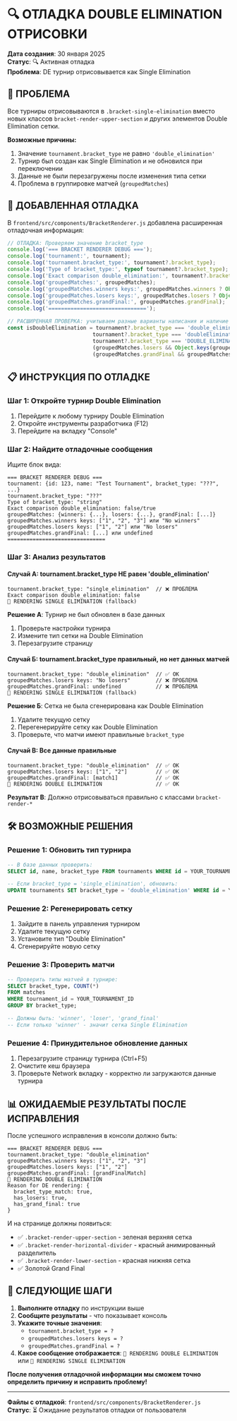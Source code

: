 # 🔍 ОТЛАДКА DOUBLE ELIMINATION ОТРИСОВКИ

**Дата создания**: 30 января 2025  
**Статус**: 🔍 Активная отладка  
**Проблема**: DE турнир отрисовывается как Single Elimination  

## 🎯 **ПРОБЛЕМА**

Все турниры отрисовываются в `.bracket-single-elimination` вместо новых классов `bracket-render-upper-section` и других элементов Double Elimination сетки.

**Возможные причины:**
1. Значение `tournament.bracket_type` не равно `'double_elimination'`  
2. Турнир был создан как Single Elimination и не обновился при переключении
3. Данные не были перезагружены после изменения типа сетки
4. Проблема в группировке матчей (`groupedMatches`)

## 🔧 **ДОБАВЛЕННАЯ ОТЛАДКА**

В `frontend/src/components/BracketRenderer.js` добавлена расширенная отладочная информация:

```javascript
// ОТЛАДКА: Проверяем значение bracket_type
console.log('=== BRACKET RENDERER DEBUG ===');
console.log('tournament:', tournament);
console.log('tournament.bracket_type:', tournament?.bracket_type);
console.log('Type of bracket_type:', typeof tournament?.bracket_type);
console.log('Exact comparison double_elimination:', tournament?.bracket_type === 'double_elimination');
console.log('groupedMatches:', groupedMatches);
console.log('groupedMatches.winners keys:', groupedMatches.winners ? Object.keys(groupedMatches.winners) : 'No winners');
console.log('groupedMatches.losers keys:', groupedMatches.losers ? Object.keys(groupedMatches.losers) : 'No losers');
console.log('groupedMatches.grandFinal:', groupedMatches.grandFinal);
console.log('===============================');

// РАСШИРЕННАЯ ПРОВЕРКА: учитываем разные варианты написания и наличие данных
const isDoubleElimination = tournament?.bracket_type === 'double_elimination' || 
                           tournament?.bracket_type === 'doubleElimination' ||
                           tournament?.bracket_type === 'DOUBLE_ELIMINATION' ||
                           (groupedMatches.losers && Object.keys(groupedMatches.losers).length > 0) ||
                           (groupedMatches.grandFinal && groupedMatches.grandFinal.length > 0);
```

## 📋 **ИНСТРУКЦИЯ ПО ОТЛАДКЕ**

### **Шаг 1: Откройте турнир Double Elimination**
1. Перейдите к любому турниру Double Elimination
2. Откройте инструменты разработчика (F12)
3. Перейдите на вкладку "Console"

### **Шаг 2: Найдите отладочные сообщения**
Ищите блок вида:
```
=== BRACKET RENDERER DEBUG ===
tournament: {id: 123, name: "Test Tournament", bracket_type: "???", ...}
tournament.bracket_type: "???"
Type of bracket_type: "string"
Exact comparison double_elimination: false/true
groupedMatches: {winners: {...}, losers: {...}, grandFinal: [...]}
groupedMatches.winners keys: ["1", "2", "3"] или "No winners"
groupedMatches.losers keys: ["1", "2"] или "No losers"  
groupedMatches.grandFinal: [...] или undefined
===============================
```

### **Шаг 3: Анализ результатов**

#### **Случай А: tournament.bracket_type НЕ равен 'double_elimination'**
```
tournament.bracket_type: "single_elimination"  // ❌ ПРОБЛЕМА
Exact comparison double_elimination: false
🔄 RENDERING SINGLE ELIMINATION (fallback)
```

**Решение A**: Турнир не был обновлен в базе данных
1. Проверьте настройки турнира  
2. Измените тип сетки на Double Elimination
3. Перезагрузите страницу

#### **Случай Б: tournament.bracket_type правильный, но нет данных матчей**
```
tournament.bracket_type: "double_elimination"  // ✅ ОК
groupedMatches.losers keys: "No losers"        // ❌ ПРОБЛЕМА
groupedMatches.grandFinal: undefined           // ❌ ПРОБЛЕМА
🔄 RENDERING SINGLE ELIMINATION (fallback)
```

**Решение Б**: Сетка не была сгенерирована как Double Elimination
1. Удалите текущую сетку
2. Перегенерируйте сетку как Double Elimination
3. Проверьте, что матчи имеют правильные `bracket_type`

#### **Случай В: Все данные правильные**
```
tournament.bracket_type: "double_elimination"  // ✅ ОК  
groupedMatches.losers keys: ["1", "2"]         // ✅ ОК
groupedMatches.grandFinal: [match1]            // ✅ ОК
🎯 RENDERING DOUBLE ELIMINATION                 // ✅ ОК
```

**Результат В**: Должно отрисовываться правильно с классами `bracket-render-*`

## 🛠️ **ВОЗМОЖНЫЕ РЕШЕНИЯ**

### **Решение 1: Обновить тип турнира**
```sql
-- В базе данных проверить:
SELECT id, name, bracket_type FROM tournaments WHERE id = YOUR_TOURNAMENT_ID;

-- Если bracket_type = 'single_elimination', обновить:
UPDATE tournaments SET bracket_type = 'double_elimination' WHERE id = YOUR_TOURNAMENT_ID;
```

### **Решение 2: Регенерировать сетку**
1. Зайдите в панель управления турниром
2. Удалите текущую сетку
3. Установите тип "Double Elimination"
4. Сгенерируйте новую сетку

### **Решение 3: Проверить матчи**
```sql
-- Проверить типы матчей в турнире:
SELECT bracket_type, COUNT(*) 
FROM matches 
WHERE tournament_id = YOUR_TOURNAMENT_ID 
GROUP BY bracket_type;

-- Должны быть: 'winner', 'loser', 'grand_final'
-- Если только 'winner' - значит сетка Single Elimination
```

### **Решение 4: Принудительное обновление данных**
1. Перезагрузите страницу турнира (Ctrl+F5)
2. Очистите кеш браузера
3. Проверьте Network вкладку - корректно ли загружаются данные турнира

## 📊 **ОЖИДАЕМЫЕ РЕЗУЛЬТАТЫ ПОСЛЕ ИСПРАВЛЕНИЯ**

После успешного исправления в консоли должно быть:
```
=== BRACKET RENDERER DEBUG ===
tournament.bracket_type: "double_elimination"
groupedMatches.winners keys: ["1", "2", "3"]
groupedMatches.losers keys: ["1", "2"] 
groupedMatches.grandFinal: [grandFinalMatch]
🎯 RENDERING DOUBLE ELIMINATION
Reason for DE rendering: {
  bracket_type_match: true,
  has_losers: true, 
  has_grand_final: true
}
```

И на странице должны появиться:
- ✅ `.bracket-render-upper-section` - зеленая верхняя сетка
- ✅ `.bracket-render-horizontal-divider` - красный анимированный разделитель  
- ✅ `.bracket-render-lower-section` - красная нижняя сетка
- ✅ Золотой Grand Final

## 🔄 **СЛЕДУЮЩИЕ ШАГИ**

1. **Выполните отладку** по инструкции выше
2. **Сообщите результаты** - что показывает консоль
3. **Укажите точные значения**:
   - `tournament.bracket_type = ?`
   - `groupedMatches.losers keys = ?`  
   - `groupedMatches.grandFinal = ?`
4. **Какое сообщение отображается**: `🎯 RENDERING DOUBLE ELIMINATION` или `🔄 RENDERING SINGLE ELIMINATION`

**После получения отладочной информации мы сможем точно определить причину и исправить проблему!**

---

**Файлы с отладкой**: `frontend/src/components/BracketRenderer.js`  
**Статус**: ⏳ Ожидание результатов отладки от пользователя 
